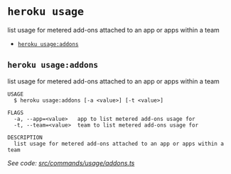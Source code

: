 `heroku usage`
==============

list usage for metered add-ons attached to an app or apps within a team

* [`heroku usage:addons`](#heroku-usageaddons)

## `heroku usage:addons`

list usage for metered add-ons attached to an app or apps within a team

```
USAGE
  $ heroku usage:addons [-a <value>] [-t <value>]

FLAGS
  -a, --app=<value>   app to list metered add-ons usage for
  -t, --team=<value>  team to list metered add-ons usage for

DESCRIPTION
  list usage for metered add-ons attached to an app or apps within a team
```

_See code: [src/commands/usage/addons.ts](https://github.com/heroku/cli/blob/v10.12.0-beta.0/packages/cli/src/commands/usage/addons.ts)_
